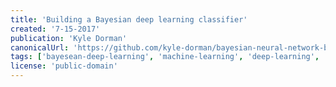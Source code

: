 ```yaml
---
title: 'Building a Bayesian deep learning classifier'
created: '7-15-2017'
publication: 'Kyle Dorman'
canonicalUrl: 'https://github.com/kyle-dorman/bayesian-neural-network-blogpost'
tags: ['bayesean-deep-learning', 'machine-learning', 'deep-learning', 'keras']
license: 'public-domain'
---
```

